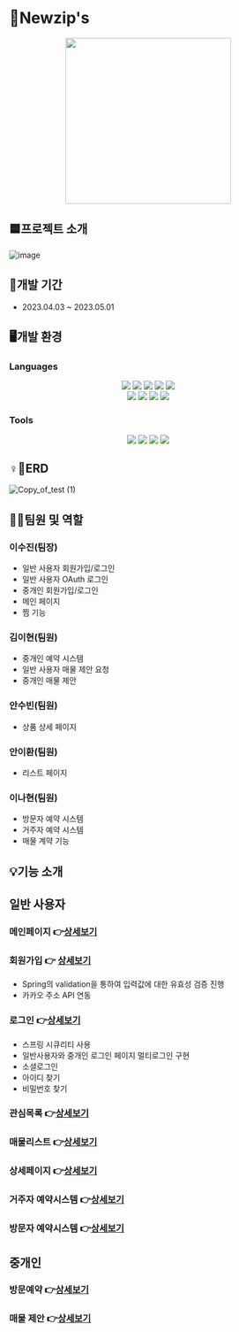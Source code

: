 # 🏡Newzip's
<div align="center">
	<img width="300" src="https://github.com/suzlnlng/Newzips/assets/87789249/d9f40cc3-534c-459b-bf2a-5f5058573165" />
</div>

## 🟦프로젝트 소개
![image](https://github.com/suzlnlng/Newzips/assets/87789249/80b385c2-1be0-47db-b199-373eb1daf9a8)

## 📅개발 기간
- 2023.04.03 ~ 2023.05.01

## 🖥️개발 환경
### Languages
<div align="center">
	<img src="https://img.shields.io/badge/Java-007396?style=flat&logo=Java&logoColor=white" />
  <img src="https://img.shields.io/badge/Spring Boot-6DB33F?style=flat&logo=Spring Boot&logoColor=white" />
  	<img src="https://img.shields.io/badge/Oracle-F80000?style=flat&logo=Oracle&logoColor=white" />
  <img src="https://img.shields.io/badge/JavaScript-F7DF1E?style=flat&logo=JavaScript&logoColor=white" />
<img src="https://img.shields.io/badge/jQuery-0769AD?style=flat&logo=jQuery&logoColor=white" />
</div>
<div align="center">
	<img src="https://img.shields.io/badge/HTML5-E34F26?style=flat&logo=HTML5&logoColor=white" />
	<img src="https://img.shields.io/badge/CSS3-1572B6?style=flat&logo=CSS3&logoColor=white" />
	<img src="https://img.shields.io/badge/Thymeleaf-005F0F?style=flat&logo=Thymeleaf&logoColor=white" />
  <img src="https://img.shields.io/badge/Bootstrap-7952B3?style=flat&logo=Bootstrap&logoColor=white" />
</div>

### Tools
<div align="center">
    <img src="https://img.shields.io/badge/Eclipse IDE-2C2255?style=flat&logo=Eclipse IDE&logoColor=white" />
	<img src="https://img.shields.io/badge/Apache Tomcat-F8DC75?style=flat&logo=Apache Tomcat&logoColor=white" />
  	<img src="https://img.shields.io/badge/Visual Studio Code-007ACC?style=flat&logo=Visual Studio Code&logoColor=white" />
  <img src="https://img.shields.io/badge/Github-181717?style=flat&logo=Github&logoColor=white" />
 </div>

## ♀️📑ERD
![Copy_of_test (1)](https://github.com/suzlnlng/Newzips/assets/87789249/be416e8a-da60-48c0-b43a-51227022dd03)

## 💁‍♀️팀원 및 역할
### 이수진(팀장)
- 일반 사용자 회원가입/로그인
- 일반 사용자 OAuth 로그인
- 중개인 회원가입/로그인
- 메인 페이지
- 찜 기능

### 김이현(팀원)
- 중개인 예약 시스템
- 일반 사용자 매물 제안 요청
- 중개인 매물 제안

### 안수빈(팀원)
- 상품 상세 페이지

### 안이환(팀원)
- 리스트 페이지

### 이나현(팀원)
- 방문자 예약 시스템
- 거주자 예약 시스템
- 매물 계약 기능

## 💡기능 소개

## 일반 사용자
### 메인페이지 👉[상세보기](https://github.com/suzlnlng/Newzips/wiki/메인)

### 회원가입 👉 [상세보기](https://github.com/suzlnlng/Newzips/wiki/회원가입)
- Spring의 validation을 통하여 입력값에 대한 유효성 검증 진행
- 카카오 주소 API 연동

### 로그인 👉[상세보기](https://github.com/suzlnlng/Newzips/wiki/로그인)
- 스프링 시큐리티 사용
- 일반사용자와 중개인 로그인 페이지 멀티로그인 구현
- 소셜로그인
- 아이디 찾기
- 비밀번호 찾기

### 관심목록 👉[상세보기](https://github.com/suzlnlng/Newzips/wiki/관심목록)

### 매물리스트 👉[상세보기](https://github.com/suzlnlng/Newzips/wiki/매물리스트)

### 상세페이지 👉[상세보기](https://github.com/suzlnlng/Newzips/wiki/상세페이지)

### 거주자 예약시스템 👉[상세보기](https://github.com/suzlnlng/Newzips/wiki/거주자예약시스템)

### 방문자 예약시스템 👉[상세보기](https://github.com/suzlnlng/Newzips/wiki/방문자예약시스템)


## 중개인

### 방문예약 👉[상세보기](https://github.com/suzlnlng/Newzips/wiki/방문자예약)

### 매물 제안 👉[상세보기](https://github.com/suzlnlng/Newzips/wiki/매물제안)


